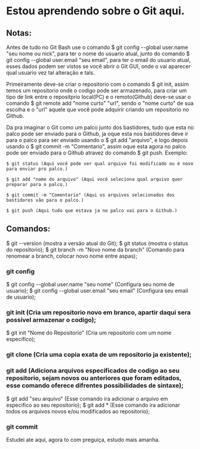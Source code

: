 # Estou aprendendo sobre o Git aqui.

## Notas:
  Antes de tudo no Git Bash use o comando $ git config --global user.name "seu nome ou nick", para ter o nome do usuario atual, junto do comando $ git config --global user.email "seu email", para ter o email do usuario atual, esses dados podem ser vistos se você abrir o Git GUI, onde o vai aparecer qual usuario vez tal alteração e tals.

  Primeiramente deve-se criar o repositorio com o comando $ git init, assim temos um repositorio onde o codigo pode ser armazenado, para criar um tipo de link entre o repositprio local(PC) e o remoto(Github) deve-se usar o comando $ git remote add "nome curto" "url", sendo o "nome curto" de sua escolha e o "url" aquele que você pode adquirir criando um repositorio no Github.

  Da pra imaginar o Git como um palco junto dos bastidores, tudo que esta no palco pode ser enviado para o Github, ja oque esta nos bastidores deve ir para o palco para ser enviado usando o $ git add "arquivo", e logo depois usando o $ git commit -m "Comentario", assim oque esta agora no palco pode ser enviado para o Github atravez do comando $ git push.
  Exemplo:
  
    $ git status (Aqui você pode ver qual arquivo foi modificado ou é novo para enviar pro palco.)

    $ git add "nome do arquivo" (Aqui você seleciona qual arquivo quer preparar para o palco.)

    $ git commit -m "Comentario" (Aqui os arquivos selecionados dos bastidores vão para o palco.)

    $ git push (Aqui tudo que estava ja no palco vai para o Github.)

## Comandos:
  $ git --version (mostra a versão atual do Git);
  $ git status (mostra o status do repositorio);
  $ git branch -m "Novo nome da branch" (Comando para renomear a branch, colocar novo nome entre aspas);

### git config
  $ git config --global user.name "seu nome" (Configura seu nome de usuario);
  $ git config --global user.email "seu email" (Configura seu email de usuario);

### git init (Cria um repositorio novo em branco, apartir daqui sera possivel armazenar o codigo);
  $ git init "Nome do Repositorio" (Cria um repositorio com um nome especifico);

### git clone (Cria uma copia exata de um repositorio ja existente);

### git add (Adiciona arquivos especificados de codigo ao seu repositorio, sejam novos ou anteriores que foram editados, esse comando oferece difrentes possibilidades de sintaxe);
  $ git add "seu arquivo" (Esse comando ira adicionar o arquivo em especifico ao seu repositorio);
  $ git add * (Esse comando ira adicionar todos os arquivos novos e/ou modificados ao repositorio);

### git commit

Estudei ate aqui, agora to com preguiça, estudo mais amanha.
